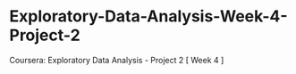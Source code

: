 # Exploratory-Data-Analysis-Week-4-Project-2
Coursera: Exploratory Data Analysis - Project 2 [ Week 4 ]
